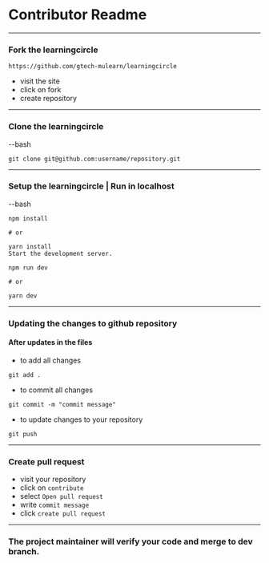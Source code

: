 # Contributor Readme

---
### Fork the learningcircle

```
https://github.com/gtech-mulearn/learningcircle
```
- visit the site
- click on fork
- create repository
---
### Clone the learningcircle

--bash
```
git clone git@github.com:username/repository.git
```
---
### Setup the learningcircle | Run in localhost

--bash
```
npm install

# or

yarn install
Start the development server.

npm run dev

# or

yarn dev
```
---
### Updating the changes to github repository

 #### After updates in the files

- to add all changes 

```
git add .
```

- to commit all changes

```
git commit -m "commit message"
```

- to update changes to your repository

```
git push
```
---
### Create pull request

- visit your repository
- click on `contribute`
- select `Open pull request`
- write `commit message`
- click `create pull request`
---

### The project maintainer will verify your code and merge to dev branch.
